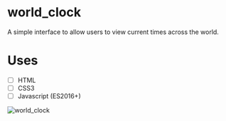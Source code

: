 # world_clock

A simple interface to allow users to view current times across the world.

# Uses
- [ ]  HTML
- [ ]  CSS3
- [ ]  Javascript (ES2016+)

![world_clock](https://user-images.githubusercontent.com/24850718/33455356-a5c9e78c-d5d0-11e7-8935-f5e16ada2aad.gif)
